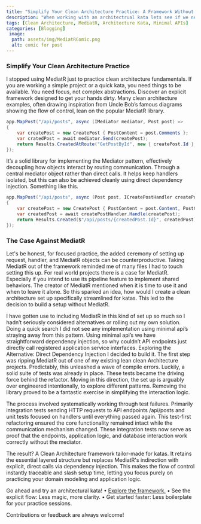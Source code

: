 ```yaml
---
title: "Simplify Your Clean Architecture Practice: A Framework Without MediatR Overhead"
description: "When working with an architectrual kata lets see if we need MediatR"
tags: [Clean Architecture, MediatR, Architecture Kata, Minimal APIs]
categories: [Blogging]
 image:
  path: assets/img/MediatRComic.png
  alt: comic for post
---
```


### Simplify Your Clean Architecture Practice
	

I stopped using MediatR just to practice clean architecture fundamentals. If you are working a simple project or a quick kata, you need things to be available. You need focus, not complex abstractions. Discover an explicit framework designed to get your hands dirty. 
Many clean architecture examples, often drawing inspiration from Uncle Bob’s famous diagrams showing the flow of control, lean on the popular MediatR library. 

```csharp
app.MapPost("/api/posts", async (IMediator mediator, Post post) => 
{
    var createPost = new CreatePost { PostContent = post.Comments };
    var cratedPost = await mediator.Send(createPost);
    return Results.CreatedAtRoute("GetPostById", new { createPost.Id }, createPost);
});
```

It’s a solid library for implementing the Mediator pattern, effectively decoupling how objects interact by routing communication. Through a central mediator object rather than direct calls. It helps keep handlers isolated, but this can also be achieved cleanly using direct dependency injection. Something like this. 

```csharp
app.MapPost("/api/posts", async (Post post, ICreatePostHandler createPostHandler) =>
{
    var createPost = new CreatePost { PostContent = post.Content, PostComments = post.Comments };
    var createdPost = await createPostHandler.Handle(createPost);  
    return Results.Created($"/api/posts/{createdPost.Id}", createdPost);
});
```

### The Case Against MediatR

Let's be honest, for focused practice, the added ceremony of setting up request, handler, and MediatR objects can be counterproductive. Taking MediatR out of the framework reminded me of many files I had to touch setting this up.  For real world projects there is a case for MediatR. Especially if you intend to use its pipeline feature to implement shared behaviors. The creator of MediatR mentioned when it is time to use it and when to leave it alone. So this sparked an idea, how would I create a clean architecture set up specifically streamlined for katas. This led to the decision to build a setup without MediatR.

I have gotten use to including MediatR in this kind of set up so much so I hadn’t seriously considered alternatives or rolling out my own solution. Doing a quick search I did not see any implementation using minimal api’s straying away from this pattern. Using minimal api’s we have straightforward dependency injection, so why couldn’t API endpoints just directly call registered application service interfaces. 
Exploring the Alternative: Direct Dependency Injection
I decided to build it. The first step was ripping MediatR out of one of my existing lean clean Architecture projects. Predictably, this unleashed a wave of compile errors. Luckily, a solid suite of tests was already in place. These tests became the driving force behind the refactor. Moving in this direction, the set up is arguably over engineered intentionally, to explore different patterns. Removing the library proved to be a fantastic exercise in simplifying the interaction logic.

The process involved systematically working through test failures. Primarily integration tests sending HTTP requests to API endpoints /api/posts and unit tests focused on handlers until everything passed again. This test-first refactoring ensured the core functionality remained intact while the communication mechanism changed. These integration tests now serve as proof that the endpoints, application logic, and database interaction work correctly without the mediator. 

The result? A Clean Architecture framework tailor-made for katas. It retains the essential layered structure but replaces MediatR's indirection with explicit, direct calls via dependency injection. This makes the flow of control instantly traceable and slash setup time, letting you focus purely on practicing your domain modeling and application logic.

Go ahead and try an architectural kata!
    • [Explore the framework.](https://github.com/KamRon-67/clean-architecture-for-katas)
    • See the explicit flow: Less magic, more clarity.
    • Get started faster: Less boilerplate for your practice sessions.

Contributions or feedback are always welcome!



